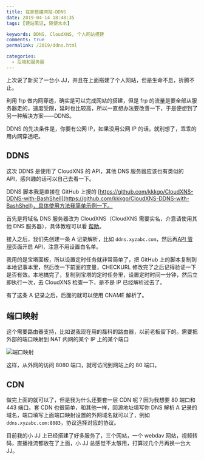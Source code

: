 ```yaml
---
title: 在家搭建网站-DDNS
date: 2019-04-14 18:48:35
tags: [建站笔记, 随便水水]

keywords: DDNS, CloudXNS, 个人网站搭建
comments: true
permalink: /2019/ddns.html

categories:
  - 后端和服务器
---
```


上次说了新买了一台小 JJ，并且在上面搭建了个人网站，但是生命不息，折腾不止。

<!-- more -->

利用 frp 做内网穿透，确实是可以完成网站的搭建，但是 frp 的流量是要全部从服务器走的，速度受限，延时也比较高，所以一直想办法要改善一下，于是便想到了另一种解决方案——DDNS。

DDNS 的先决条件是，你要有公网 IP，如果没用公网 IP 的话，就别想了，乖乖的用内网穿透吧。

## DDNS

这次 DDNS 是使用了 CloudXNS 的 API，其他 DNS 服务器应该也有类似的 API，感兴趣的话可以自己去看一下。

DDNS 脚本我是直接在 GitHub 上搜的 [https://github.com/kkkgo/CloudXNS-DDNS-with-BashShell](https://github.com/kkkgo/CloudXNS-DDNS-with-BashShell)，具体使用方法我简单示例一下。

首先是将域名 DNS 服务器改为 CloudXNS（CloudXNS 需要实名，介意请使用其他 DNS 服务器），具体教程可以看 [帮助](https://www.cloudxns.net/Support/detail/id/208.html)。

接入之后，我们先创建一条 A 记录解析，比如 `ddns.xyzabc.com`，然后再[API 管理](https://www.cloudxns.net/AccountManage/apimanage.html)页面开启 API，注意不用设置白名单。

我用的是宝塔面板，所以设置定时任务就非常简单了，把 GitHub 上的脚本复制到本地记事本里，然后改一下前面的变量，CHECKURL 修改完了之后记得验证一下是否有效。本地搞完了，复制到宝塔的定时任务里，设置定时时间一分钟，然后立即执行一次，去 CloudXNS 检查一下，是不是 IP 已经解析过去了。

有了这条 A 记录之后，后面的就可以使用 CNAME 解析了。

## 端口映射

这个需要路由器支持，比如说我现在用的磊科的路由器，以前老板留下的。需要把外部的端口映射到 NAT 内网的某个 IP 上的某个端口

![端口映射](https://s2.ax1x.com/2019/04/29/E3bH9x.png)

这样，从外网的访问 8080 端口，就可访问到网站上的 80 端口。

## CDN

做完上面的就可以了，但是我为什么还要套一层 CDN 呢？因为我想要 80 端口和 443 端口。套 CDN 也很简单，和其他一样，回源地址填写你 DNS 解析 A 记录的域名，端口填写上面端口映射设置的外网域名就可以了，例如 `ddns.xyzabc.com:8083`，协议选择对应的协议。

目前我的小 JJ 上已经搭建了好多服务了，三个网站，一个 webdav 网站，视频转码，直播推流都放在了上面，小 JJ 总感觉不太够用，打算过几个月再换一台大 JJ。
